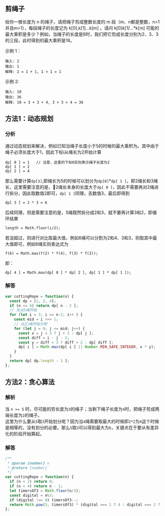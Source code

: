 ## 剪绳子
给你一根长度为 n 的绳子，请把绳子剪成整数长度的 m 段（m、n都是整数，n>1并且m>1），每段绳子的长度记为 k[0],k[1]...k[m] 。请问 k[0]*k[1]*...*k[m] 可能的最大乘积是多少？例如，当绳子的长度是8时，我们把它剪成长度分别为2、3、3的三段，此时得到的最大乘积是18。

示例 1：
```
输入: 2
输出: 1
解释: 2 = 1 + 1, 1 × 1 = 1
```
示例 2:
```
输入: 10
输出: 36
解释: 10 = 3 + 3 + 4, 3 × 3 × 4 = 36
```

## 方法1：动态规划

### 分析
通过动态规划来解决，例如已知当绳子长度小于5的时候的最大乘积为。其中由于绳子必须长度大于1，因此下标i从绳长为2开始计算   
```
dp[ 0 ] = 1   // 注意，这里的下标0实则表示绳子长度为2
dp[ 1 ] = 2
dp[ 2 ] = 4
```
那么需要计算`dp[3]`,即绳长为5的时候可以划分为`dp[0]`*`dp[ 1 ]`，即2绳长和3绳长，这里需要注意的是，2绳长本身的长度大于`dp[ 0 ]`，因此不需要再对2绳进行拆分，因此取数值2即可，`dp[ 1 ]`同理，去数值3，最后即得到
```
dp[ 3 ] = 2 * 3 = 6
```
后续同理，但是需要注意的是，5绳既然拆分成2和3，就不要再计算3和2，即循环结果
```
length = Math.floor(i/2);
```
若没超过，则进行对比取最大值，例如6绳可以分割为2和4、3和3，则取其中最大值即可，例如6绳实则表达式为
```
f(6) = Math.max(f(2) * f(4), f(3) * f(3));
```

即：
```
dp[ 4 ] = Math.max(dp[ 0 ] * dp[ 2 ], dp[ 1 ] * dp[ 1 ]);
```


### 解答
```javascript
var cuttingRope = function(n) {
  const dp = [1, 2, 4];
  if (n <= 4) return dp[ n - 2 ];
  // 先从5绳开始
  for (let i = 3; i <= n-2; i++ ) {
    const mid = i >>> 1;
    // 从2绳开始分割
    for (let j = 0; j <= mid; j++) {
      const x = j < 3 ? j + 2 : dp[ j ];
      const diff = i - j - 2;
      const y = diff < 3 ? diff + 2 : dp[ diff ];
      dp[ i ] = Math.max(dp[ i ] || Number.MIN_SAFE_INTEGER, x * y);
    }
  }
  return dp[ dp.length - 1 ];
};
```

## 方法2：贪心算法

### 解析
当 `n >= 5` 时，尽可能的剪长度为`3`的绳子；当剩下绳子长度为`4`时，把绳子剪成两端长度为`2`的绳子。  
这里为什么要从`5`取`3`开始划分呢？因为当`4`绳需要取最大的时候即`2*2`为`4`这个时候是相等的，没有划分的必要。那么`5`取`3`可以得到最大为`6`，关键点在于要从有差异化的阶段开始算起。

### 解答
```javascript
/**
 * @param {number} n
 * @return {number}
 */
var cuttingRope = function(n) {
  if (n < 2) return 0;
  if (n < 4) return n - 1;
  let timersOf3 = Math.floor(n/3);
  const digital = n%3;
  if (digital !== 0) timersOf3--;
  return Math.pow(3, timersOf3) * (digital === 1 ? 4 : digital === 2 ? 6 : 1);
};
```